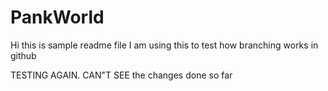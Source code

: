 # PankWorld
Hi this is sample readme file
I am using this to test how branching works in github

TESTING AGAIN.
CAN"T SEE the changes done so far

